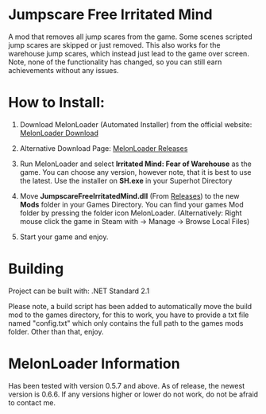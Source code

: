 ﻿# Jumpscare Free Irritated Mind

A mod that removes all jump scares from the game.
Some scenes scripted jump scares are skipped or just removed.
This also works for the warehouse jump scares, which instead just lead to the game over screen.
Note, none of the functionality has changed, so you can still earn achievements without any issues.

# How to Install:
1. Download MelonLoader (Automated Installer) from the official website: [MelonLoader Download](https://melonwiki.xyz/#/?id=requirements)

2. Alternative Download Page: ﻿[MelonLoader Releases](https://github.com/LavaGang/MelonLoader/releases/)

3. Run MelonLoader and select **Irritated Mind: Fear of Warehouse** as the game. You can choose any version, however note, that it is best to use the latest.
Use the installer on **SH.exe** in your Superhot Directory 

4. Move **JumpscareFreeIrritatedMind.dll** (From ﻿[Releases](https://github.com/Gasterbuzzer/JumpscareFreeIrritatedMind/releases)) to the new **Mods** folder in your Games Directory. You can find your games Mod folder by pressing the folder icon MelonLoader.
(Alternatively: Right mouse click the game in Steam with → Manage → Browse Local Files)

6. Start your game and enjoy.

# Building
Project can be built with: .NET Standard 2.1

Please note, a build script has been added to automatically move the build mod to the games directory, for this to work, you have to provide a txt file named "config.txt" which only contains the full path to the games mods folder.
Other than that, enjoy.

# MelonLoader Information
Has been tested with version 0.5.7 and above. As of release, the newest version is 0.6.6. If any versions higher or lower do not work, do not be afraid to contact me.
